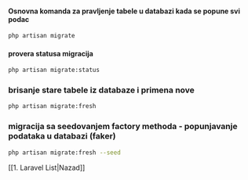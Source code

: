 #### Osnovna komanda za pravljenje tabele u databazi kada se popune svi podac
```bash
php artisan migrate
```

#### provera statusa migracija 
```bash
php artisan migrate:status
```


### brisanje stare tabele iz databaze i primena nove
```bash
php artisan migrate:fresh
```


### migracija  sa seedovanjem factory methoda - popunjavanje podataka u databazi (faker)
```bash
php artisan migrate:fresh --seed
```



[[1. Laravel List|Nazad]]
